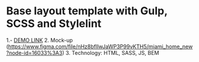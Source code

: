 # Base layout template with Gulp, SCSS and Stylelint
1.- [DEMO LINK](https://<maksym-mishchanchuk>.github.io/maimi-landing/)
2. Mock-up (https://www.figma.com/file/nHz8bflIwJaWP3P99vKTH5/miami_home_new?node-id=16033%3A3)
3. Technology: HTML, SASS, JS, BEM
